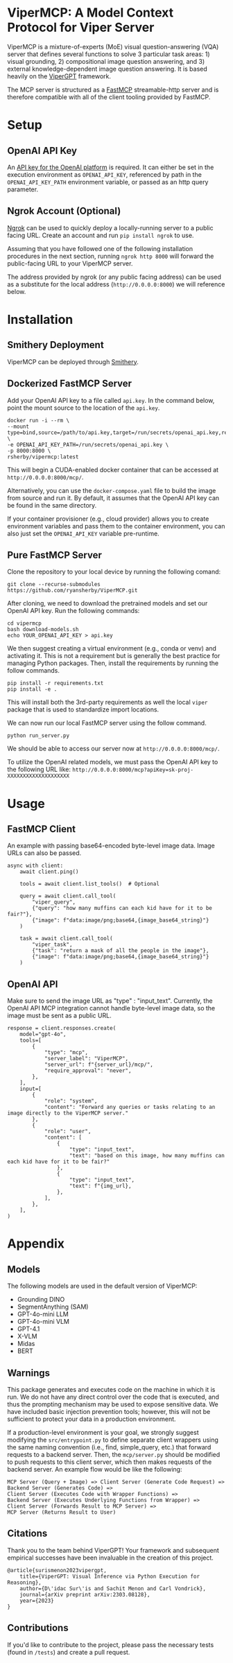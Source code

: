 # ViperMCP: A Model Context Protocol for Viper Server

ViperMCP is a mixture-of-experts (MoE) visual question-answering (VQA) server that defines several functions to solve 3 particular task areas: 1) visual grounding, 2) compositional image question answering, and 3) external knowledge-dependent image question answering. It is based heavily on the [ViperGPT](https://viper.cs.columbia.edu/) framework.

The MCP server is structured as a [FastMCP](https://gofastmcp.com/getting-started/welcome) streamable-http server and is therefore compatible with all of the client tooling provided by FastMCP.

# Setup

## OpenAI API Key
An [API key for the OpenAI platform](https://platform.openai.com/api-keys) is required. It can either be set in the execution environment as `OPENAI_API_KEY`, referenced by path in the `OPENAI_API_KEY_PATH` environment variable, or passed as an http query parameter.

## Ngrok Account (Optional)
[Ngrok](https://ngrok.com/) can be used to quickly deploy a locally-running server to a public facing URL. Create an account and run `pip install ngrok` to use.

Assuming that you have followed one of the following installation procedures in the next section, running `ngrok http 8000` will forward the public-facing URL to your ViperMCP server.

The address provided by ngrok (or any public facing address) can be used as a substitute for the local address (`http://0.0.0.0:8000`) we will reference below.

# Installation

## Smithery Deployment

ViperMCP can be deployed through [Smithery](https://smithery.ai/docs/build/deployments#custom-deploy).

## Dockerized FastMCP Server

Add your OpenAI API key to a file called `api.key`. In the command below, point the mount 
source to the location of the `api.key`.

```
docker run -i --rm \
--mount type=bind,source=/path/to/api.key,target=/run/secrets/openai_api.key,readonly \
-e OPENAI_API_KEY_PATH=/run/secrets/openai_api.key \
-p 8000:8000 \
rsherby/vipermcp:latest
```

This will begin a CUDA-enabled docker container that can be accessed at `http://0.0.0.0:8000/mcp/`.

Alternatively, you can use the `docker-compose.yaml` file to build the image from source and run it. By default, it assumes that the OpenAI API key can be found in the same directory.

If your container provisioner (e.g., cloud provider) allows you to create environment variables and pass them to the container environment, you can also just set the `OPENAI_API_KEY` variable pre-runtime.

## Pure FastMCP Server

Clone the repository to your local device by running the following comand:
```
git clone --recurse-submodules https://github.com/ryansherby/ViperMCP.git
```

After cloning, we need to download the pretrained models and set our OpenAI API key. Run the following commands:
```
cd vipermcp
bash download-models.sh
echo YOUR_OPENAI_API_KEY > api.key
```

We then suggest creating a virtual environment (e.g., conda or venv) and activating it. This is not a requirement but is generally the best practice for managing Python packages. Then, install the requirements by running the follow commands.

```
pip install -r requirements.txt
pip install -e .
```

This will install both the 3rd-party requirements as well the local `viper` package that is used to standardize import locations.

We can now run our local FastMCP server using the follow command.

```
python run_server.py
```

We should be able to access our server now at `http://0.0.0.0:8000/mcp/`.

To utilize the OpenAI related models, we must pass the OpenAI API key to the following URL like:
`http://0.0.0.0:8000/mcp?apiKey=sk-proj-XXXXXXXXXXXXXXXXXXXX`


# Usage

## FastMCP Client

An example with passing base64-encoded byte-level image data. Image URLs can also be passed.
```
async with client:
    await client.ping()

    tools = await client.list_tools()  # Optional

    query = await client.call_tool(
        "viper_query",
        {"query": "how many muffins can each kid have for it to be fair?"},
        {"image": f"data:image/png;base64,{image_base64_string}"}
    )

    task = await client.call_tool(
        "viper_task",
        {"task": "return a mask of all the people in the image"},
        {"image": f"data:image/png;base64,{image_base64_string}"}
    )
```

## OpenAI API

Make sure to send the image URL as "type" : "input_text". Currently, the OpenAI API MCP integration cannot handle byte-level image data, so the image must be sent as a public URL.

```
response = client.responses.create(
    model="gpt-4o",
    tools=[
        {
            "type": "mcp",
            "server_label": "ViperMCP",
            "server_url": f"{server_url}/mcp/",
            "require_approval": "never",
        },
    ],
    input=[
        {
            "role": "system",
            "content": "Forward any queries or tasks relating to an image directly to the ViperMCP server."
        },
        {
            "role": "user",
            "content": [
                {
                    "type": "input_text",
                    "text": "based on this image, how many muffins can each kid have for it to be fair?"
                },
                {
                    "type": "input_text",
                    "text": f"{img_url},
                },
            ],
        },
    ],
)
```

# Appendix

## Models
The following models are used in the default version of ViperMCP:
- Grounding DINO
- SegmentAnything (SAM)
- GPT-4o-mini LLM
- GPT-4o-mini VLM
- GPT-4.1
- X-VLM
- Midas
- BERT

## Warnings
This package generates and executes code on the machine in which it is run. We do not have any direct control over the code that is executed, and thus the prompting mechanism may be used to expose sensitive data. We have included basic injection prevention tools; however, this will not be sufficient to protect your data in a production environment.

If a production-level environment is your goal, we strongly suggest modifying the `src/entrypoint.py` to define separate client wrappers using the same naming convention (i.e., find, simple_query, etc.) that forward requests to a backend server. Then, the `mcp/server.py` should be modified to push requests to this client server, which then makes requests of the backend server. An example flow would be like the following:

```
MCP Server (Query + Image) => Client Server (Generate Code Request) =>
Backend Server (Generates Code) =>
Client Server (Executes Code with Wrapper Functions) =>
Backend Server (Executes Underlying Functions from Wrapper) =>
Client Server (Forwards Result to MCP Server) =>
MCP Server (Returns Result to User)
```

## Citations
Thank you to the team behind ViperGPT! Your framework and subsequent empirical successes have been invaluable in the creation of this project.
```
@article{surismenon2023vipergpt,
    title={ViperGPT: Visual Inference via Python Execution for Reasoning},
    author={D\'idac Sur\'is and Sachit Menon and Carl Vondrick},
    journal={arXiv preprint arXiv:2303.08128},
    year={2023}
}
```

## Contributions

If you'd like to contribute to the project, please pass the necessary tests (found in `/tests`) and create a pull request.



